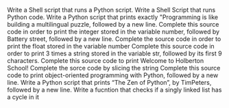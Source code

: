 Write a Shell script that runs a Python script.
Write a Shell Script that runs Python code.
Write a Python script that prints exactly "Programming is like building a multilingual puzzle, followed by a new line.
Complete this source code in order to print the integer stored in the variable number, followed by Battery street, followed by a new line.
Complete the source code in order to print the float stored in the variable number
Complete this source code in order to print 3 times a string stored in the variable str, followed by its first 9 characters.
Complete this source code to print Welcome to Holberton School!
Complete the sorce code by slicing the string
Complete this source code to print object-oriented programming with Python, followed by a new line.
Write a Python script that prints “The Zen of Python”, by TimPeters, followed by a new line.
Write a fucntion that checks if a singly linked list has a cycle in it
